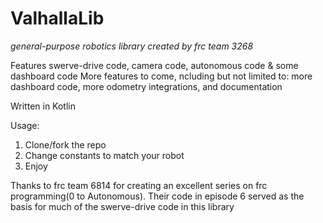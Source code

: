 # ValhallaLib

*general-purpose robotics library created by frc team 3268*

Features swerve-drive code, camera code, autonomous code & some dashboard code
More features to come, ncluding but not limited to: more dashboard code, more odometry integrations, and documentation

Written in Kotlin

Usage:
1. Clone/fork the repo
2. Change constants to match your robot
3. Enjoy

Thanks to frc team 6814 for creating an excellent series on frc programming(0 to Autonomous). Their code in episode 6 served as the basis for much of the swerve-drive code in this library